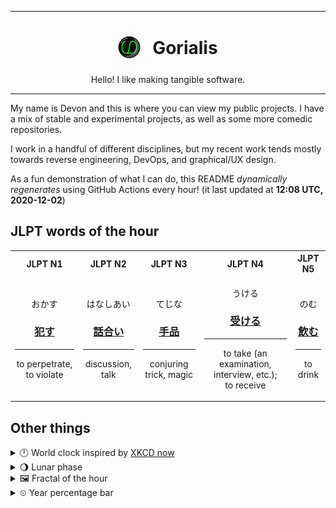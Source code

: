 ***

<h1 align="center">
<sub>
    <img src="readme/resources/avatar.png" height="36">
</sub>
&nbsp;
Gorialis
</h1>
<p align="center">
Hello! I like making tangible software.
</p>

***

My name is Devon and this is where you can view my public projects. I have a mix of stable and experimental projects, as well as some more comedic repositories.

I work in a handful of different disciplines, but my recent work tends mostly towards reverse engineering, DevOps, and graphical/UX design.

As a fun demonstration of what I can do, this README *dynamically regenerates* using GitHub Actions every hour! (it last updated at **12:08 UTC, 2020-12-02**)

<h2>JLPT words of the hour</h2>
<table>
    <tr>
        <th>JLPT N1</th>
        <th>JLPT N2</th>
        <th>JLPT N3</th>
        <th>JLPT N4</th>
        <th>JLPT N5</th>
    </tr>
    <tr>
        <td>
            <p align="center">おかす</p>
            <h3 align="center"><b><a href="https://jisho.org/search/%E7%8A%AF%E3%81%99">犯す</a></b></h3>
            <hr>
            <p align="center">to perpetrate,<wbr> to violate</p>
        </td>
        <td>
            <p align="center">はなしあい</p>
            <h3 align="center"><b><a href="https://jisho.org/search/%E8%A9%B1%E5%90%88%E3%81%84">話合い</a></b></h3>
            <hr>
            <p align="center">discussion,<wbr> talk</p>
        </td>
        <td>
            <p align="center">てじな</p>
            <h3 align="center"><b><a href="https://jisho.org/search/%E6%89%8B%E5%93%81">手品</a></b></h3>
            <hr>
            <p align="center">conjuring trick,<wbr> magic</p>
        </td>
        <td>
            <p align="center">うける</p>
            <h3 align="center"><b><a href="https://jisho.org/search/%E5%8F%97%E3%81%91%E3%82%8B">受ける</a></b></h3>
            <hr>
            <p align="center">to take (an examination,<wbr> interview,<wbr> etc.);<br> to receive</p>
        </td>
        <td>
            <p align="center">のむ</p>
            <h3 align="center"><b><a href="https://jisho.org/search/%E9%A3%B2%E3%82%80">飲む</a></b></h3>
            <hr>
            <p align="center">to drink</p>
        </td>
    </tr>
</table>

<h2>Other things</h2>
<details>
<summary>🕛  World clock inspired by <a href="https://xkcd.com/now">XKCD now</a></summary>

> <img src="generated/now.png" width="512">

</details>
<details>
<summary>🌖 Lunar phase</summary>

The moon is approximately 60.82% through its phase (Waning Gibbous).

</details>
<details>
<summary>&#x1f5bc; Fractal of the hour</summary>

> <img src="generated/fractal.png" width="512">

</details>
<details>
<summary>&#x23f2; Year percentage bar</summary>
<pre><code>2020 [██████████████████▁▁] 91.94%</code></pre>
</details>
